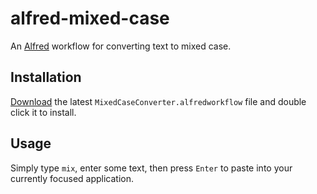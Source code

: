 # alfred-mixed-case

An [Alfred](https://www.alfredapp.com/) workflow for converting text to mixed case.

## Installation

[Download](https://github.com/goronfreeman/alfred-mixed-case/releases/latest) the latest `MixedCaseConverter.alfredworkflow` file and double click it to install.

## Usage

Simply type `mix`, enter some text, then press `Enter` to paste into your currently focused application.
